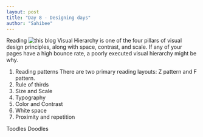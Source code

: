 ```yaml
---
layout: post
title: "Day 8 - Designing days"
author: "Sahibee"
---
```


Reading ![this blog](https://webflow.com/blog/visual-hierarchy)
Visual Hierarchy is one of the four pillars of visual design principles, along with space, contrast, and scale. If any of your pages have a high bounce rate, a poorly executed visual hierarchy might be why.

1. Reading patterns
   There are two primary reading layouts: Z pattern and F pattern.
2. Rule of thirds
3. Size and Scale
4. Typography
5. Color and Contrast
6. White space
7. Proximity and repetition

Toodles Doodles
